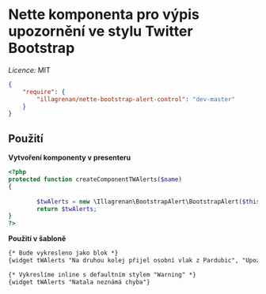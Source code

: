 # Nette komponenta pro výpis upozornění ve stylu Twitter Bootstrap

*Licence:* MIT

```json
{
	"require": {
	    "illagrenan/nette-bootstrap-alert-control": "dev-master"
	}
}
```

## Použití

**Vytvoření komponenty v presenteru**
```php
<?php
protected function createComponentTWAlerts($name)
{
        
        $twAlerts = new \Illagrenan\BootstrapAlert\BootstrapAlert($this, $name);
        return $twAlerts;
}
?>
```

**Použití v šabloně**
```html
{* Bude vykresleno jako blok *}
{widget tWAlerts "Na druhou kolej přijel osobní vlak z Pardubic", "Upozornění pro cestující", \Illagrenan\BootstrapAlert\AlertType::INFO()}

{* Vykreslíme inline s defaultním stylem "Warning" *}
{widget tWAlerts "Natala neznámá chyba"}
```

